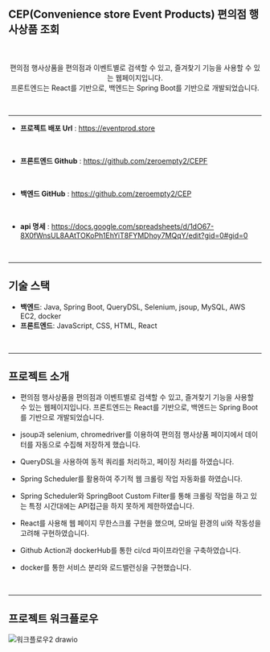 ## CEP(Convenience store Event Products) 편의점 행사상품 조회
<p style="text-align: center">
<span style="font-size: 20px; font-weight: bold;"></span><br><br>
편의점 행사상품을 편의점과 이벤트별로 검색할 수 있고,  즐겨찾기 기능을 사용할 수 있는 웹페이지입니다. <br> 프론트엔드는 React를 기반으로, 백엔드는 Spring Boot를 기반으로 개발되었습니다.
</p>
<br>

---
- **프로젝트 배포 Url** : https://eventprod.store
<br>

- **프론트엔드 Github** : https://github.com/zeroempty2/CEPF
<br>

- **백엔드 GitHub** :  https://github.com/zeroempty2/CEP
<br>

- **api 명세** :  https://docs.google.com/spreadsheets/d/1dO67-8X0fWnsUL8AAtTOKoPh1EhYiT8FYMDhoy7MQqY/edit?gid=0#gid=0
 <br>
 
 ---
 
 ## 기술 스택

- **백엔드**: Java, Spring Boot, QueryDSL, Selenium, jsoup, MySQL, AWS EC2, docker
- **프론트엔드**: JavaScript, CSS, HTML, React

<br>

 ---

## 프로젝트 소개

- 편의점 행사상품을 편의점과 이벤트별로 검색할 수 있고,  즐겨찾기 기능을 사용할 수 있는 웹페이지입니다.  프론트엔드는 React를 기반으로, 백엔드는 Spring Boot를 기반으로 개발되었습니다.
- jsoup과 selenium, chromedriver를 이용하여 편의점 행사상품 페이지에서 데이터를 자동으로 수집해 저장하게 했습니다.
- QueryDSL을 사용하여 동적 쿼리를 처리하고, 페이징 처리를 하였습니다.
- Spring Scheduler를 활용하여 주기적 웹 크롤링 작업 자동화를 하였습니다.
- Spring Scheduler와 SpringBoot Custom Filter를 통해 크롤링 작업을 하고 있는 특정 시간대에는 API접근을 하지 못하게 제한하였습니다.
- React를 사용해 웹 페이지 무한스크롤 구현을 했으며, 모바일 환경의 ui와 작동성을 고려해 구현하였습니다.
- Github Action과 dockerHub를 통한 ci/cd 파이프라인을 구축하였습니다.
- docker를 통한 서비스 분리와 로드밸런싱을 구현했습니다.

  <br>
  
 ---
## 프로젝트 워크플로우
![워크플로우2 drawio](https://github.com/user-attachments/assets/6b0d66f8-5e0e-4153-b619-94f7fb63c855)
